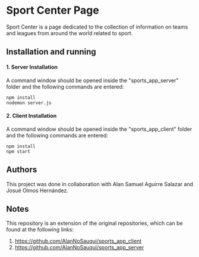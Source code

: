 # Sport Center Page

Sport Center is a page dedicated to the collection of information on teams and leagues from around the world related to sport.


## Installation and running
#### 1. Server Installation
A command window should be opened inside the "sports_app_server" folder and the following commands are entered:
```
npm install
nodemon server.js
```

#### 2. Client Installation
A command window should be opened inside the "sports_app_client" folder and the following commands are entered:
```
npm install
npm start
```

## Authors
This project was done in collaboration with Alan Samuel Aguirre Salazar and Josué Olmos Hernández.

## Notes
This repository is an extension of the original repositories, which can be found at the following links:
1. https://github.com/AlanNoSauqui/sports_app_client
1. https://github.com/AlanNoSauqui/sports_app_server
